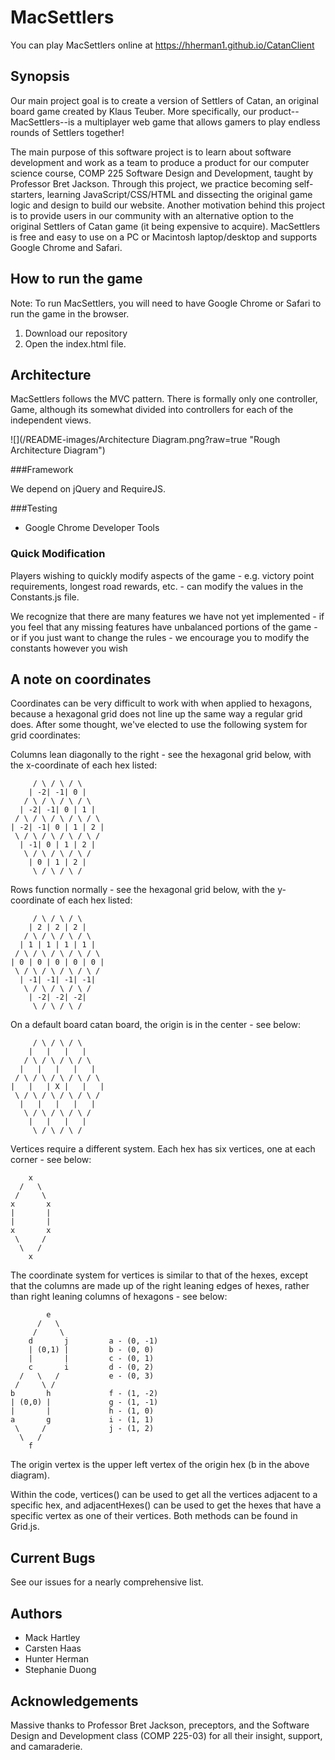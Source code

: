 # MacSettlers

You can play MacSettlers online at https://hherman1.github.io/CatanClient

## Synopsis

Our main project goal is to create a version of Settlers of Catan, an original board game created by Klaus Teuber. More specifically, our product--MacSettlers--is a multiplayer web game that allows gamers to play endless rounds of Settlers together!

The main purpose of this software project is to learn about software development and work as a team to produce a product for our computer science course, COMP 225 Software Design and Development, taught by Professor Bret Jackson. Through this project, we practice becoming self-starters, learning JavaScript/CSS/HTML and dissecting the original game logic and design to build our website. Another motivation behind this project is to provide users in our community with an alternative option to the original Settlers of Catan game (it being expensive to acquire). MacSettlers is free and easy to use on a PC or Macintosh laptop/desktop and supports Google Chrome and Safari.

## How to run the game

Note: To run MacSettlers, you will need to have Google Chrome or Safari to run the game in the browser.

1. Download our repository
2. Open the index.html file.


## Architecture

MacSettlers follows the MVC pattern. There is formally only one controller, Game, although its somewhat divided into controllers for each of the independent views.

![](/README-images/Architecture Diagram.png?raw=true "Rough Architecture Diagram")

###Framework

We depend on jQuery and RequireJS.

###Testing

* Google Chrome Developer Tools

### Quick Modification

Players wishing to quickly modify aspects of the game - e.g. victory point requirements, longest road rewards, etc. - can modify the values in the Constants.js file.

We recognize that there are many features we have not yet implemented - if you feel that any missing features have unbalanced portions of the game - or if you just want to change the rules - we encourage you to modify the constants however you wish

## A note on coordinates

Coordinates can be very difficult to work with when applied to hexagons, because a hexagonal grid does not line up the
same way a regular grid does. After some thought, we've elected to use the following system for grid coordinates:

Columns lean diagonally to the right - see the hexagonal grid below, with the x-coordinate of each hex listed:

         / \ / \ / \
        | -2| -1| 0 |
       / \ / \ / \ / \
      | -2| -1| 0 | 1 |
     / \ / \ / \ / \ / \
    | -2| -1| 0 | 1 | 2 |
     \ / \ / \ / \ / \ /
      | -1| 0 | 1 | 2 |
       \ / \ / \ / \ /
        | 0 | 1 | 2 |
         \ / \ / \ /

Rows function normally - see the hexagonal grid below, with the y-coordinate of each hex listed:

         / \ / \ / \
        | 2 | 2 | 2 |
       / \ / \ / \ / \
      | 1 | 1 | 1 | 1 |
     / \ / \ / \ / \ / \
    | 0 | 0 | 0 | 0 | 0 |
     \ / \ / \ / \ / \ /
      | -1| -1| -1| -1|
       \ / \ / \ / \ /
        | -2| -2| -2|
         \ / \ / \ /

On a default board catan board, the origin is in the center - see below:

         / \ / \ / \
        |   |   |   |
       / \ / \ / \ / \
      |   |   |   |   |
     / \ / \ / \ / \ / \
    |   |   | X |   |   |
     \ / \ / \ / \ / \ /
      |   |   |   |   |
       \ / \ / \ / \ /
        |   |   |   |
         \ / \ / \ /

Vertices require a different system. Each hex has six vertices, one at each corner - see below:

        x
      /   \
     /     \
    x       x
    |       |
    |       |
    x       x
     \     /
      \   /
        x

The coordinate system for vertices is similar to that of the hexes, except that the columns are made up of the right
leaning edges of hexes, rather than right leaning columns of hexagons - see below:

            e
          /   \
         /     \
        d       j         a - (0, -1)
        | (0,1) |         b - (0, 0)
        |       |         c - (0, 1)
        c       i         d - (0, 2)
      /   \   /           e - (0, 3)
     /     \ /
    b       h             f - (1, -2)
    | (0,0) |             g - (1, -1)
    |       |             h - (1, 0)
    a       g             i - (1, 1)
     \     /              j - (1, 2)
      \   /
        f

The origin vertex is the upper left vertex of the origin hex (b in the above diagram).

Within the code, vertices() can be used to get all the vertices adjacent to a specific hex, and adjacentHexes() can be
used to get the hexes that have a specific vertex as one of their vertices. Both methods can be found in Grid.js.

## Current Bugs

See our issues for a nearly comprehensive list.

## Authors

* Mack Hartley
* Carsten Haas
* Hunter Herman
* Stephanie Duong

## Acknowledgements

Massive thanks to Professor Bret Jackson, preceptors, and the Software Design and Development class (COMP 225-03) for all their insight, support, and camaraderie.
